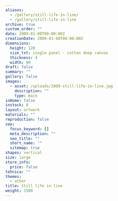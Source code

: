 ```yaml
---
aliases:
  - /gallery/still-life-in-line/
  - /gallery/still-life-in-line
archive: true
custom_order: ""
date: 2009-01-08T00:00:00Z
creationDate: 2009-01-08T00:00:00Z
dimensions:
  height: 120
  size_txt: single panel - cotton deep canvas
  thickness: 4
  width: 80
draft: false
summary: ""
gallery: false
images:
  - asset: /uploads/2009-still-life-in-line.jpg
    description: ""
    type: main
inHome: false
instock: 0
layout: artwork
materials: ""
reproduction: false
seo:
  focus_keyword: []
  meta_description: ""
  seo_title: ""
  short_name: ""
  sitemap: true
shapes: vertical
size: large
store_info:
  price: false
tehnica: ""
themes:
  - other
title: Still life in line
weight: 1500
---
```

